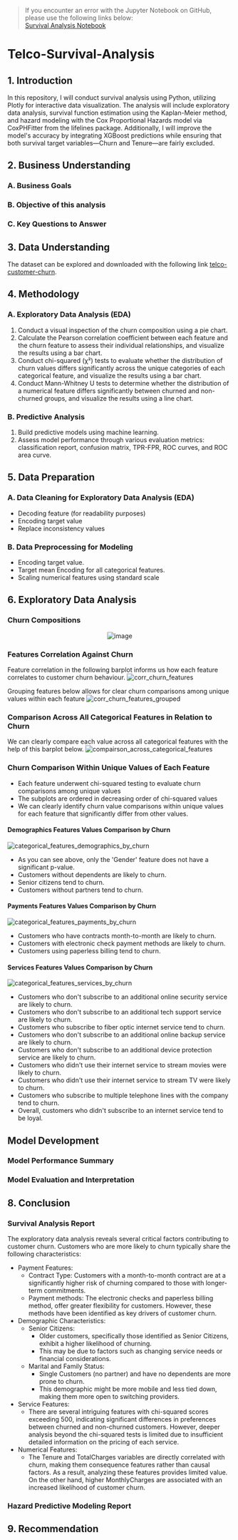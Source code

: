 > If you encounter an error with the Jupyter Notebook on GitHub, please use the following links below:<br>
> [Survival Analysis Notebook](https://nbviewer.org/github/Agungvpzz/Survival-Analysis/blob/main/Survival%20Analysis.ipynb) <br>

# Telco-Survival-Analysis

## 1. Introduction
In this repository, I will conduct survival analysis using Python, utilizing Plotly for interactive data visualization. The analysis will include exploratory data analysis, survival function estimation using the Kaplan-Meier method, and hazard modeling with the Cox Proportional Hazards model via CoxPHFitter from the lifelines package. Additionally, I will improve the model's accuracy by integrating XGBoost predictions while ensuring that both survival target variables—Churn and Tenure—are fairly excluded.

## 2. Business Understanding
### A. Business Goals

### B. Objective of this analysis

### C. Key Questions to Answer


## 3. Data Understanding
The dataset can be explored and downloaded with the following link [telco-customer-churn](https://www.kaggle.com/datasets/blastchar/telco-customer-churn/data).

## 4. Methodology
### A. Exploratory Data Analysis (EDA)
1. Conduct a visual inspection of the churn composition using a pie chart.
2. Calculate the Pearson correlation coefficient between each feature and the churn feature to assess their individual relationships, and visualize the results using a bar chart.
3. Conduct chi-squared (χ²) tests to evaluate whether the distribution of churn values differs significantly across the unique categories of each categorical feature, and visualize the results using a bar chart.
4. Conduct Mann-Whitney U tests to determine whether the distribution of a numerical feature differs significantly between churned and non-churned groups, and visualize the results using a line chart.

### B. Predictive Analysis
1. Build predictive models using machine learning.
2. Assess model performance through various evaluation metrics: classification report, confusion matrix, TPR-FPR, ROC curves, and ROC area curve.


## 5. Data Preparation
### A. Data Cleaning for Exploratory Data Analysis (EDA)
- Decoding feature (for readability purposes)
- Encoding target value
- Replace inconsistency values

### B. Data Preprocessing for Modeling
- Encoding target value.
- Target mean Encoding for all categorical features.
- Scaling numerical features using standard scale


## 6. Exploratory Data Analysis

### Churn Compositions
<div align=center>

  ![image](https://github.com/Agungvpzz/Telco-Churn-Analysis/assets/48642326/aa82f4ce-f1a6-4ca2-8a6e-82fa95c342a6)
</div>

### Features Correlation Against Churn
Feature correlation in the following barplot informs us how each feature correlates to customer churn behaviour.
![corr_churn_features](https://github.com/Agungvpzz/Telco-Churn-Analysis/assets/48642326/cf57de7d-d9dc-4884-967a-89bcf009afcd)

Grouping features below allows for clear churn comparisons among unique values within each feature
![corr_churn_features_grouped](https://github.com/Agungvpzz/Telco-Churn-Analysis/assets/48642326/89748da4-5922-443f-8b67-fdab2e8af5f2)


### Comparison Across All Categorical Features in Relation to Churn
We can clearly compare each value across all categorical features with the help of this barplot below.
![compairson_across_categorical_features](https://github.com/Agungvpzz/Telco-Churn-Analysis/assets/48642326/139e8945-b03f-4cad-b43a-421310db135e)

### Churn Comparison Within Unique Values of Each Feature
- Each feature underwent chi-squared testing to evaluate churn comparisons among unique values
- The subplots are ordered in decreasing order of chi-squared values
- We can clearly identify churn value comparisons within unique values for each feature that significantly differ from other values.

#### Demographics Features Values Comparison by Churn
![categorical_features_demographics_by_churn](https://github.com/Agungvpzz/Telco-Churn-Analysis/assets/48642326/3d974671-eeb4-4128-ad21-66f6d6936805)
- As you can see above, only the 'Gender' feature does not have a significant p-value.
- Customers without dependents are likely to churn.
- Senior citizens tend to churn.
- Customers without partners tend to churn.
  

#### Payments Features Values Comparison by Churn
![categorical_features_payments_by_churn](https://github.com/Agungvpzz/Telco-Churn-Analysis/assets/48642326/be59ba31-fa1e-49f1-b88a-bc2bf88a5906)
- Customers who have contracts month-to-month are likely to churn.
- Customers with electronic check payment methods are likely to churn.
- Customers using paperless billing tend to churn.

#### Services Features Values Comparison by Churn
![categorical_features_services_by_churn](https://github.com/Agungvpzz/Telco-Churn-Analysis/assets/48642326/aeac8b1e-6778-4da5-a33d-a50ea9d5ff9d)
- Customers who don't subscribe to an additional online security service are likely to churn.
- Customers who don't subscribe to an additional tech support service are likely to churn.
- Customers who subscribe to fiber optic internet service tend to churn.
- Customers who don't subscribe to an additional online backup service are likely to churn.
- Customers who don't subscribe to an additional device protection service are likely to churn.
- Customers who didn't use their internet service to stream movies were likely to churn.
- Customers who didn't use their internet service to stream TV were likely to churn.
- Customers who subscribe to multiple telephone lines with the company tend to churn.
- Overall, customers who didn't subscribe to an internet service tend to be loyal.


## Model Development
### Model Performance Summary


### Model Evaluation and Interpretation

## 8. Conclusion

### Survival Analysis Report
The exploratory data analysis reveals several critical factors contributing to customer churn. Customers who are more likely to churn typically share the following characteristics:
- Payment Features:
  - Contract Type: Customers with a month-to-month contract are at a significantly higher risk of churning compared to those with longer-term commitments.
  - Payment methods: The electronic checks and paperless billing method, offer greater flexibility for customers. However, these methods have been identified as key drivers of customer churn.
- Demographic Characteristics:
    - Senior Citizens:
        - Older customers, specifically those identified as Senior Citizens, exhibit a higher likelihood of churning.
        - This may be due to factors such as changing service needs or financial considerations.
    - Marital and Family Status:
        - Single Customers (no partner) and have no dependents are more prone to churn.
        - This demographic might be more mobile and less tied down, making them more open to switching providers.
- Service Features:
  - There are several intriguing features with chi-squared scores exceeding 500, indicating significant differences in preferences between churned and non-churned customers. However, deeper analysis beyond the chi-squared tests is limited due to insufficient detailed information on the pricing of each service.
- Numerical Features:
  - The Tenure and TotalCharges variables are directly correlated with churn, making them consequence features rather than causal factors. As a result, analyzing these features provides limited value. On the other hand, higher MonthlyCharges are associated with an increased likelihood of customer churn.


### Hazard Predictive Modeling Report



## 9. Recommendation
